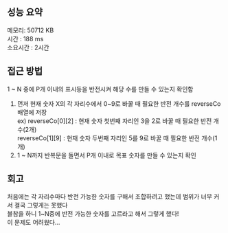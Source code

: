 
## 성능 요약
메모리: 50712 KB  
시간 : 188 ms  
소요시간 : 2시간  


## 접근 방법
1 ~ N 중에 P개 이내의 표시등을 반전시켜 해당 수를 만들 수 있는지 확인함 
 
 
1. 먼저 현재 숫자 X의 각 자리수에서 0~9로 바꿀 때 필요한 반전 개수를 reverseCo배열에 저장  
ex) reverseCo[0][2] : 현재 숫자 첫번째 자리인 3을 2로 바꿀 때 필요한 반전 개수(2개)  
	reverseCo[1][9] : 현재 숫자 두번째 자리인 5를 9로 바꿀 때 필요한 반전 개수(1개)  
2. 1 ~ N까지 반복문을 돌면서 P개 이내로 목표 숫자를 만들 수 있는지 확인  


## 회고
처음에는 각 자리수마다 반전 가능한 숫자를 구해서 조합하려고 했는데 범위가 너무 커서 결국 그렇게는 못했다  
블참을 하니 1~N중에 반전 가능한 숫자를 고르라고 해서 그렇게 했다!  
이 문제도 어려웠다...  

